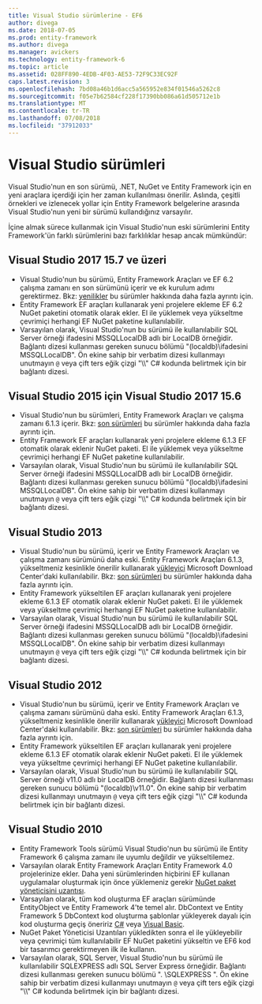 ```yaml
---
title: Visual Studio sürümlerine - EF6
author: divega
ms.date: 2018-07-05
ms.prod: entity-framework
ms.author: divega
ms.manager: avickers
ms.technology: entity-framework-6
ms.topic: article
ms.assetid: 028FF890-4EDB-4F03-AE53-72F9C33EC92F
caps.latest.revision: 3
ms.openlocfilehash: 7bd08a46b1d6acc5a565952e834f01546a5262c8
ms.sourcegitcommit: f05e7b62584cf228f17390bb086a61d505712e1b
ms.translationtype: MT
ms.contentlocale: tr-TR
ms.lasthandoff: 07/08/2018
ms.locfileid: "37912033"
---
```

# <a name="visual-studio-releases"></a>Visual Studio sürümleri

Visual Studio'nun en son sürümü, .NET, NuGet ve Entity Framework için en yeni araçlara içerdiği için her zaman kullanılması önerilir.
Aslında, çeşitli örnekleri ve izlenecek yollar için Entity Framework belgelerine arasında Visual Studio'nun yeni bir sürümü kullandığınız varsayılır.

İçine almak sürece kullanmak için Visual Studio'nun eski sürümlerini Entity Framework'ün farklı sürümlerini bazı farklılıklar hesap ancak mümkündür:

## <a name="visual-studio-2017-157-and-newer"></a>Visual Studio 2017 15.7 ve üzeri

- Visual Studio'nun bu sürümü, Entity Framework Araçları ve EF 6.2 çalışma zamanı en son sürümünü içerir ve ek kurulum adımı gerektirmez.
Bkz: [yenilikler](~/ef6/what-is-new/index.md) bu sürümler hakkında daha fazla ayrıntı için.
- Entity Framework EF araçları kullanarak yeni projelere ekleme EF 6.2 NuGet paketini otomatik olarak ekler.
El ile yüklemek veya yükseltme çevrimiçi herhangi EF NuGet paketine kullanılabilir.
- Varsayılan olarak, Visual Studio'nun bu sürümü ile kullanılabilir SQL Server örneği ifadesini MSSQLLocalDB adlı bir LocalDB örneğidir.
Bağlantı dizesi kullanması gereken sunucu bölümü "(localdb)\\ifadesini MSSQLLocalDB".
Ön ekine sahip bir verbatim dizesi kullanmayı unutmayın `@` veya çift ters eğik çizgi "\\\\" C# kodunda belirtmek için bir bağlantı dizesi.  


## <a name="visual-studio-2015-to-visual-studio-2017-156"></a>Visual Studio 2015 için Visual Studio 2017 15.6

- Visual Studio'nun bu sürümleri, Entity Framework Araçları ve çalışma zamanı 6.1.3 içerir.
Bkz: [son sürümleri](~/ef6/what-is-new/past-releases.md#ef-613) bu sürümler hakkında daha fazla ayrıntı için.
- Entity Framework EF araçları kullanarak yeni projelere ekleme 6.1.3 EF otomatik olarak eklenir NuGet paketi.
El ile yüklemek veya yükseltme çevrimiçi herhangi EF NuGet paketine kullanılabilir.
- Varsayılan olarak, Visual Studio'nun bu sürümü ile kullanılabilir SQL Server örneği ifadesini MSSQLLocalDB adlı bir LocalDB örneğidir.
Bağlantı dizesi kullanması gereken sunucu bölümü "(localdb)\\ifadesini MSSQLLocalDB".
Ön ekine sahip bir verbatim dizesi kullanmayı unutmayın `@` veya çift ters eğik çizgi "\\\\" C# kodunda belirtmek için bir bağlantı dizesi.  


## <a name="visual-studio-2013"></a>Visual Studio 2013
- Visual Studio'nun bu sürümü, içerir ve Entity Framework Araçları ve çalışma zamanı sürümünü daha eski.
Entity Framework Araçları 6.1.3, yükseltmeniz kesinlikle önerilir kullanarak [yükleyici](https://www.microsoft.com/en-us/download/details.aspx?id=40762) Microsoft Download Center'daki kullanılabilir.
Bkz: [son sürümleri](~/ef6/what-is-new/past-releases.md#ef-613) bu sürümler hakkında daha fazla ayrıntı için.
- Entity Framework yükseltilen EF araçları kullanarak yeni projelere ekleme 6.1.3 EF otomatik olarak eklenir NuGet paketi.
El ile yüklemek veya yükseltme çevrimiçi herhangi EF NuGet paketine kullanılabilir.
- Varsayılan olarak, Visual Studio'nun bu sürümü ile kullanılabilir SQL Server örneği ifadesini MSSQLLocalDB adlı bir LocalDB örneğidir.
Bağlantı dizesi kullanması gereken sunucu bölümü "(localdb)\\ifadesini MSSQLLocalDB".
Ön ekine sahip bir verbatim dizesi kullanmayı unutmayın `@` veya çift ters eğik çizgi "\\\\" C# kodunda belirtmek için bir bağlantı dizesi.  

## <a name="visual-studio-2012"></a>Visual Studio 2012

- Visual Studio'nun bu sürümü, içerir ve Entity Framework Araçları ve çalışma zamanı sürümünü daha eski.
Entity Framework Araçları 6.1.3, yükseltmeniz kesinlikle önerilir kullanarak [yükleyici](https://www.microsoft.com/en-us/download/details.aspx?id=40762) Microsoft Download Center'daki kullanılabilir.
Bkz: [son sürümleri](~/ef6/what-is-new/past-releases.md#ef-613) bu sürümler hakkında daha fazla ayrıntı için.
- Entity Framework yükseltilen EF araçları kullanarak yeni projelere ekleme 6.1.3 EF otomatik olarak eklenir NuGet paketi.
El ile yüklemek veya yükseltme çevrimiçi herhangi EF NuGet paketine kullanılabilir.
- Varsayılan olarak, Visual Studio'nun bu sürümü ile kullanılabilir SQL Server örneği v11.0 adlı bir LocalDB örneğidir.
Bağlantı dizesi kullanması gereken sunucu bölümü "(localdb)\\v11.0".
Ön ekine sahip bir verbatim dizesi kullanmayı unutmayın `@` veya çift ters eğik çizgi "\\\\" C# kodunda belirtmek için bir bağlantı dizesi.  

## <a name="visual-studio-2010"></a>Visual Studio 2010

- Entity Framework Tools sürümü Visual Studio'nun bu sürümü ile Entity Framework 6 çalışma zamanı ile uyumlu değildir ve yükseltilemez.
- Varsayılan olarak Entity Framework Araçları Entity Framework 4.0 projelerinize ekler.
Daha yeni sürümlerinden hiçbirini EF kullanan uygulamalar oluşturmak için önce yüklemeniz gerekir [NuGet paket yöneticisini uzantısı](https://marketplace.visualstudio.com/items?itemName=NuGetTeam.NuGetPackageManager).
- Varsayılan olarak, tüm kod oluşturma EF araçları sürümünde EntityObject ve Entity Framework 4'te temel alır.
DbContext ve Entity Framework 5 DbContext kod oluşturma şablonlar yükleyerek dayalı için kod oluşturma geçiş öneririz [C#](https://marketplace.visualstudio.com/items?itemName=EntityFrameworkTeam.EF5xDbContextGeneratorforC) veya [Visual Basic](https://marketplace.visualstudio.com/items?itemName=EntityFrameworkTeam.EF5xDbContextGeneratorforVBNET).
- NuGet Paket Yöneticisi Uzantıları yükledikten sonra el ile yükleyebilir veya çevrimiçi tüm kullanılabilir EF NuGet paketini yükseltin ve EF6 kod bir tasarımcı gerektirmeyen ilk ile kullanın.
- Varsayılan olarak, SQL Server, Visual Studio'nun bu sürümü ile kullanılabilir SQLEXPRESS adlı SQL Server Express örneğidir.
Bağlantı dizesi kullanması gereken sunucu bölümü ". \\SQLEXPRESS ".
Ön ekine sahip bir verbatim dizesi kullanmayı unutmayın `@` veya çift ters eğik çizgi "\\\\" C# kodunda belirtmek için bir bağlantı dizesi.
